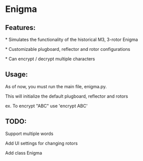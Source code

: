 # Enigma

## Features:
\* Simulates the functionality of the historical M3, 3-rotor Enigma

\* Customizable plugboard, reflector and rotor configurations

\* Can encrypt / decrypt multiple characters

## Usage:
As of now, you must run the main file, enigma.py.

This will initialize the default plugboard, reflector and rotors


ex.
To encrypt "ABC" use 'encrypt ABC'
 


## TODO:
Support multiple words

Add UI settings for changing rotors

Add class Enigma
